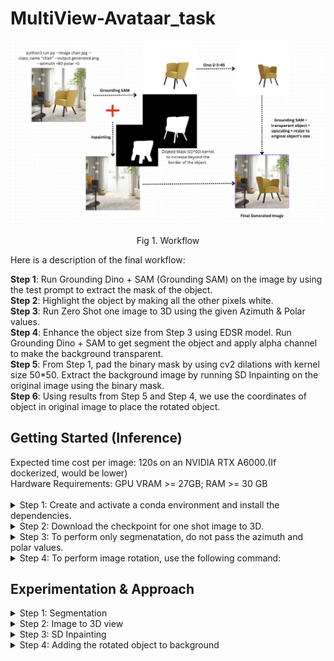 # MultiView-Avataar_task
![Alt text](assets/images/workflow.png)
<p align = "center"> Fig 1. Workflow</p>


<p align="center">

  Here is a description of the final workflow:

**Step 1**: Run Grounding Dino + SAM (Grounding SAM) on the image by using the test prompt to extract the mask of the object. <br>
**Step 2**: Highlight the object by making all the other pixels white. <br>
**Step 3**: Run Zero Shot one image to 3D using the given Azimuth & Polar values. <br>
**Step 4**: Enhance the object size from Step 3 using EDSR model. Run Grounding Dino + SAM to get segment the object and apply alpha channel to make the background transparent. <br>
**Step 5**: From Step 1, pad the binary mask by using cv2 dilations with kernel size 50*50. Extract the background image by running SD Inpainting on the original image using the binary mask. <br>
**Step 6**: Using results from Step 5 and Step 4, we use the coordinates of object in original image to place the rotated object. <br>
</p>

<h2>Getting Started (Inference)</h2>
Expected time cost per image: 120s on an NVIDIA RTX A6000.(If dockerized, would be lower) <br>
Hardware Requirements: GPU VRAM >= 27GB; RAM >= 30 GB
<br><br>
<details>
<summary>Step 1: Create and activate a conda environment and install the dependencies. </summary> 
  
```bash
conda create -n multiview python=3.9
conda activate multiview
cd MultiView-Avataar_task
pip install -r requirements.txt
```
</details>

<details>
<summary>Step 2: Download the checkpoint for one shot image to 3D. </summary> 

```bash
cd MultiView-Avataar_task
wget https://zero123.cs.columbia.edu/assets/zero123-xl.ckpt
```
</details>

<details>
<summary>Step 3: To perform only segmenatation, do not pass the azimuth and polar values. </summary> 

```bash
python3 run.py --image ./laptop.jpg --class_name "laptop" --output ./generated.png
```
</details>

<details>
<summary>Step 4: To perform image rotation, use the following command: </summary> 

```bash
python3 run.py --image ./laptop.jpg --class_name "laptop" --output ./generated.png --azimuth +80 --polar +0
```

</details>


<h2>Experimentation & Approach</h2>
<details>
<summary>Step 1: Segmentation </summary> 
   <p>
     <br><br>
     1. Started with ClipSeg as I had used it before. Tried different threshold values but the model wasnt performing well. 
     <br><br>
     <img src = "assets/images/clipseg.png" alt="clipseg results">
     <br><br>
     2. I had worked on SAM previously and saw that the model performs very well, but since it doesn't take in a text prompt, I did a little research and found that Grounding Dino + SAM will work out. Tried with SAM base, SAM large and SAM huge and finally chose SAM large as the optimal model for the task. This combination gave very good results, hence dint look for alternate methods. 
    <br><br>
     <img src = "assets/images/gsam.png" alt="groudningSAM results">
     <br><br>
   </p>
      
</details>

<details>
<summary>Step 2: Image to 3D view </summary> 
   <p>
     <br><br>
     1. Used the base version of One shot single image to 3D model. The model worked well on the easier objects/angles but messed up angles that were harder to generate. Attaching a few images from the experiments at various angles with this attempt. 
     <br><br>
     <img src = "assets/images/3d_1.png" alt="zero 123 results 1">
     <br><br>
     2. Ran this model also on various combinations of guidance scale (range 0.5 -> 4.0), angles (range 20 -> 340), and number of ddim sampling steps (range: 15 -> 100). Found that guidance scale 3.0 and ddim steps 75 gave the best results for three objects (laptop, chair and sofa). Higher steps caused more distortions and lower steps couldnt construct the object fully.
    <br><br>
     <img src = "assets/images/parameters.png" alt="zero123 parameters">
     <br><br>
     3. Did a little more research and came across One-2-3-45 paper. I saw their preprocessing and the checkpoint they used was zero-123-xl checkpoint. Figured that removing the 'carvekit' preprocessing which was done in the new paper, was giving better results. Clearly shows that the xl model was better at generalizing at complex angles. 
    <br><br>
     <img src = "assets/images/3d_2.png" alt="3d2">
     <br><br>
     
   </p>
      
</details>

<details>
<summary>Step 3: SD Inpainting </summary> 
   <p>
     <br><br>
     1. Initially, approached this thinking that I can use the rotated object directly to blend it onto the source image, but the model always messed up the results. I tried methods by placing the rotated object on top the original object and used the mask to inpaint with a prompt "remove the behind object and blend the top object". Although I was aware that this was not what the model has learned to do, just gave it a shot and no wonder, it dint work. 
     <br><br>
     2. I remembered, we can remove objects/people using my friend's pixel mobile and thought why ca we do the same here i.e. get the background of the original image. This is when I went with extracting the background of the images using SD inpainting. There are couple of things I tried here with the masks:<br>
     a. Passed the strict binary mask predicted by SAM -> was still having issues getting the proper background.
     b. Used the entire bounding box as mask -> was removing surrounding objects also
     c. Padded the segmentation map using cv2 dilations. 
    <br><br>
     <img src = "assets/images/failed_inpainting.png" alt="failed inpainting">
     <br><br>
     <br><br>
     <img src = "assets/images/inpainting_final.png" alt="inpainting">
     <br><br>
</details>

<details>
<summary>Step 4: Adding the rotated object to background </summary> 
   <p>
     <br><br>
     1. Read a couple of papers/went through a few hugging face spaces to see if any existing diffusion models can already do this, found some adaptors, but were not specifically generating the same object. <br> 
     2. As I was going through the spaces, I came across any "Zero-shot Object-level Image Customization". I cloned the git repo, modified the code to take in source image, source mask as the original image mask, target image i.e. rotated image and target mask i.e. SAM output on rotated image. The method worked very randomly, tried to set the seed and enable shape control but the results were not consistent. Analysis: Read the paper again to found that the model doesnt perform very well yet on on the wild images and orientations. 
    <br><br>
     <img src = "assets/images/anydoor.png" alt="anydoor">
     <br><br>
    3. Next attempt was when I thought we already have the bbox coordinates of the object in the original image and that we can place the newly rotated object directly at the center of those coordinates. But as I tried this, noticed that the generated view was of resolution (256,256), so segmenting directly and resizing to original object's size was resulting in poor quality of final result. 
     
</details>










